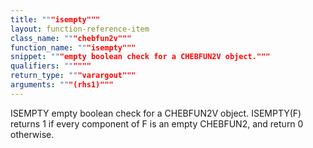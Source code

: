 ```yaml
---
title: """isempty"""
layout: function-reference-item
class_name: """chebfun2v"""
function_name: """isempty"""
snippet: """empty boolean check for a CHEBFUN2V object."""
qualifiers: """"""
return_type: """varargout"""
arguments: """(rhs1)"""
---
```


 ISEMPTY empty boolean check for a CHEBFUN2V object. 
    ISEMPTY(F) returns 1 if every component of F is an empty CHEBFUN2, and
    return 0 otherwise.
